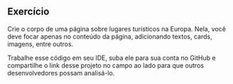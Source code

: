 ## Exercício

Crie o corpo de uma página sobre lugares turísticos na Europa. Nela, você deve focar apenas no conteúdo da página, adicionando textos, cards, imagens, entre outros.

Trabalhe esse código em seu IDE, suba ele para sua conta no GitHub e compartilhe o link desse projeto no campo ao lado para que outros desenvolvedores possam analisá-lo.